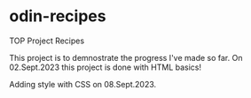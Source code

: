 # odin-recipes
TOP Project Recipes

This project is to demnostrate the progress I've made so far.
On 02.Sept.2023 this project is done with HTML basics!

Adding style with CSS on 08.Sept.2023.